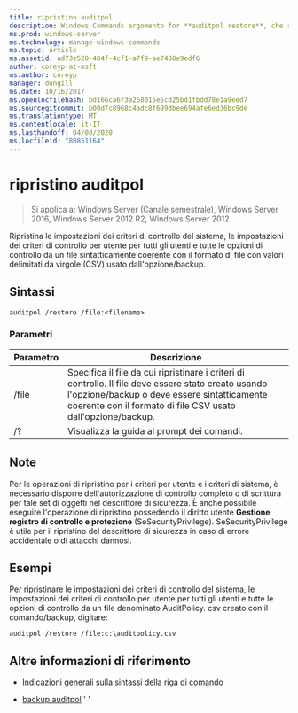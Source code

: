 ```yaml
---
title: ripristino auditpol
description: Windows Commands argomento for **auditpol restore**, che ripristina le impostazioni dei criteri di controllo del sistema, le impostazioni dei criteri di controllo per utente per tutti gli utenti e tutte le opzioni di controllo da un file sintatticamente coerente con il formato di file con valori delimitati da virgole (CSV) usato dall'opzione/backup.
ms.prod: windows-server
ms.technology: manage-windows-commands
ms.topic: article
ms.assetid: ad73e520-484f-4cf1-a7f9-ae7488e9edf6
author: coreyp-at-msft
ms.author: coreyp
manager: dongill
ms.date: 10/16/2017
ms.openlocfilehash: bd166ca6f3a268015e5cd25bd1fbdd78e1a9eed7
ms.sourcegitcommit: b00d7c8968c4adc8f699dbee694afe6ed36bc9de
ms.translationtype: MT
ms.contentlocale: it-IT
ms.lasthandoff: 04/08/2020
ms.locfileid: "80851164"
---
```

# <a name="auditpol-restore"></a>ripristino auditpol

>Si applica a: Windows Server (Canale semestrale), Windows Server 2016, Windows Server 2012 R2, Windows Server 2012

Ripristina le impostazioni dei criteri di controllo del sistema, le impostazioni dei criteri di controllo per utente per tutti gli utenti e tutte le opzioni di controllo da un file sintatticamente coerente con il formato di file con valori delimitati da virgole (CSV) usato dall'opzione/backup.

## <a name="syntax"></a>Sintassi

```
auditpol /restore /file:<filename>
```

### <a name="parameters"></a>Parametri

| Parametro | Descrizione |
| ------- | -------- |
| /file | Specifica il file da cui ripristinare i criteri di controllo. Il file deve essere stato creato usando l'opzione/backup o deve essere sintatticamente coerente con il formato di file CSV usato dall'opzione/backup. |
| /? |Visualizza la guida al prompt dei comandi. |

## <a name="remarks"></a>Note

Per le operazioni di ripristino per i criteri per utente e i criteri di sistema, è necessario disporre dell'autorizzazione di controllo completo o di scrittura per tale set di oggetti nel descrittore di sicurezza. È anche possibile eseguire l'operazione di ripristino possedendo il diritto utente **Gestione registro di controllo e protezione** (SeSecurityPrivilege). SeSecurityPrivilege è utile per il ripristino del descrittore di sicurezza in caso di errore accidentale o di attacchi dannosi.

## <a name="examples"></a><a name=BKMK_examples></a>Esempi

Per ripristinare le impostazioni dei criteri di controllo del sistema, le impostazioni dei criteri di controllo per utente per tutti gli utenti e tutte le opzioni di controllo da un file denominato AuditPolicy. csv creato con il comando/backup, digitare:

```
auditpol /restore /file:c:\auditpolicy.csv
```

## <a name="additional-references"></a>Altre informazioni di riferimento

- [Indicazioni generali sulla sintassi della riga di comando](command-line-syntax-key.md)

- [backup auditpol](auditpol-backup.md) '    '    